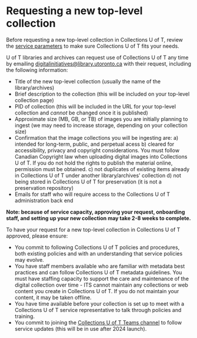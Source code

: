 # Requesting a new top-level collection

Before requesting a new top-level collection in Collections U of T, review the [service parameters](https://github.com/utlib/collections-uoft/blob/main/README.md#about-collections-u-of-t) to make sure Collections U of T fits your needs.

U of T libraries and archives can request use of Collections U of T any time by emailing digitalinitiatives@library.utoronto.ca with their request, including the following information:

* Title of the new top-level collection (usually the name of the library/archives)
* Brief description to the collection (this will be included on your top-level collection page)
* PID of collection (this will be included in the URL for your top-level collection and *cannot* be changed once it is published)
* Approximate size (MB, GB, or TB) of images you are initially planning to ingest (we may need to increase storage, depending on your collection size)
* Confirmation that the image collections you will be ingesting are:
    a) intended for long-term, public, and perpetual acess
    b) cleared for accessibility, privacy and copyright considerations. You must follow Canadian Copyright law when uploading digital images into Collections U of T. If you do not hold the rights to publish the material online, permission must be obtained. 
    c) not duplicates of existing items already in Collections U of T under another library/archives' collection
    d) not being stored in Collections U of T for preservation (it is not a preservation repository)
* Emails for staff who will require access to the Collections U of T administration back end

**Note: because of service capacity, approving your request, onboarding staff, and setting up your new collection may take 2-8 weeks to complete.**

To have your request for a new top-level collection in Collections U of T approved, please ensure:
* You commit to following Collections U of T policies and procedures, both existing policies and with an understanding that service policies may evolve.
* You have staff members available who are familiar with metadata best practices and can follow Collections U of T metadata guidelines. You must have staffing capacity to support the care and maintenance of the digital collection over time - ITS cannot maintain any collections or web content you create in Collections U of T. If you do not maintain your content, it may be taken offline.
* You have time available before your collection is set up to meet with a Collections U of T service representative to talk through policies and training.
* You commit to joining the [Collections U of T Teams channel](https://teams.microsoft.com/l/channel/19%3a0c2caaac27a04fe7b6e37018970a66b5%40thread.tacv2/Collections%2520U%2520of%2520T?groupId=2151c2c7-2063-412d-8ebf-de2c9f809003&tenantId=78aac226-2f03-4b4d-9037-b46d56c55210) to follow service updates (this will be in use after 2024 launch).
